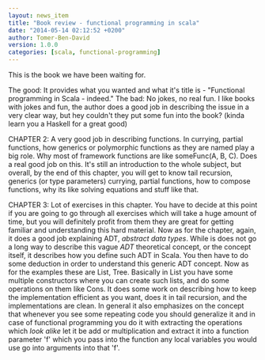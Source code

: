 ```yaml
---
layout: news_item
title: "Book review - functional programming in scala"
date: "2014-05-14 02:12:52 +0200"
author: Tomer-Ben-David 
version: 1.0.0
categories: [scala, functional-programming]
---
```


This is the book we have been waiting for.

The good: It provides what you wanted and what it's title is - "Functional programming in Scala - indeed."
The bad: No jokes, no real fun.  I like books with jokes and fun, the author does a good job in describing the issue in a very clear way, but hey couldn't they put some fun into the book? (kinda learn you a Haskell for a great good)

CHAPTER 2: A very good job in describing functions.  In currying, partial functions, how generics or polymorphic functions as they are named play a big role.  Why most of framework functions are like someFunc(A, B, C).  Does a real good job on this.  It's still an introduction to the whole subject, but overall, by the end of this chapter, you will get to know tail recursion, generics (or type parameters) currying, partial functions, how to compose functions, why its like solving equations and stuff like that.

CHAPTER 3: Lot of exercises in this chapter.  You have to decide at this point if you are going to go through all exercises which will take a huge amount of time, but you will definitely profit from them they are great for getting familiar and understanding this hard material.  Now as for the chapter, again, it does a good job explaining ADT, *abstract data types*.  While is does not go a long way to describe this vague *ADT* theoretical concept, or the concept itself, it describes how you define such ADT in Scala.  You then have to do some deduction in order to understand this generic ADT concept.  Now as for the examples these are List, Tree.  Basically in List you have some multiple constructors where you can create such lists, and do some operations on them like Cons.  It does some work on describing how to keep the implementation efficient as you want, does it in tail recursion, and the implementations are clean.  In general it also emphasizes on the concept that whenever you see some repeating code you should generalize it and in case of functional programming you do it with extracting the operations which *look alike* let it be add or multiplication and extract it into a function parameter 'f' which you pass into the function any local variables you would use go into arguments into that 'f'.
